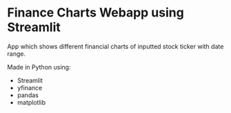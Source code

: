 # Finance Charts Webapp using Streamlit

App which shows different financial charts of inputted stock ticker with date range.

Made in Python using:

- Streamlit
- yfinance
- pandas
- matplotlib
